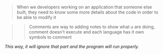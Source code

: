 > When we developers working on an application that someone else built, they need to know some more details about the code in order to be able to modify it 


>> Comments are way to adding notes to show what u are doing, comment doesn't execute and each language has it own symbols to comment

_This way, it will ignore that part and the program will run properly._